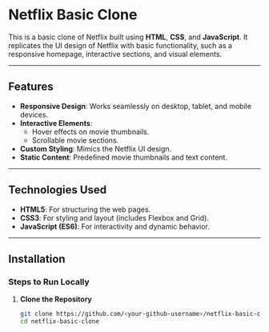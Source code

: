# Netflix Basic Clone

This is a basic clone of Netflix built using **HTML**, **CSS**, and **JavaScript**. It replicates the UI design of Netflix with basic functionality, such as a responsive homepage, interactive sections, and visual elements.

---

## Features

- **Responsive Design**: Works seamlessly on desktop, tablet, and mobile devices.
- **Interactive Elements**:
  - Hover effects on movie thumbnails.
  - Scrollable movie sections.
- **Custom Styling**: Mimics the Netflix UI design.
- **Static Content**: Predefined movie thumbnails and text content.

---

## Technologies Used

- **HTML5**: For structuring the web pages.
- **CSS3**: For styling and layout (includes Flexbox and Grid).
- **JavaScript (ES6)**: For interactivity and dynamic behavior.

---

## Installation

### Steps to Run Locally

1. **Clone the Repository**
   ```bash
   git clone https://github.com/<your-github-username>/netflix-basic-clone.git
   cd netflix-basic-clone
